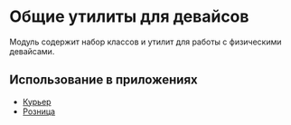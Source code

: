# Общие утилиты для девайсов

Модуль содержит набор классов и утилит для работы с физическими девайсами.

## Использование в приложениях
- [Курьер](https://git.sbis.ru/mobileworkspace/apps/droid/courier)
- [Розница](https://git.sbis.ru/mobileworkspace/apps/droid/retail)
